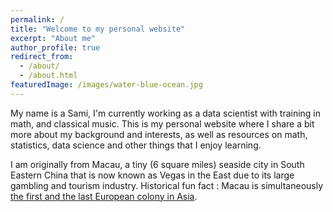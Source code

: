 ```yaml
---
permalink: /
title: "Welcome to my personal website"
excerpt: "About me"
author_profile: true
redirect_from:
  - /about/
  - /about.html
featuredImage: /images/water-blue-ocean.jpg
---
```





My name is a Sami, I'm currently working as a data scientist with training in math, and classical music. This is my personal website where I share a bit more about my background and interests, as well as resources on  math, statistics, data science and other things that I enjoy learning.

I am originally from Macau, a tiny (6 square miles) seaside city in South Eastern China that is now known as Vegas in the East due to its large gambling and tourism industry. Historical fun fact : Macau is simultaneously [the first and the last European colony in Asia](https://www.chicagotribune.com/news/ct-xpm-1999-12-22-9912220059-story.html).
